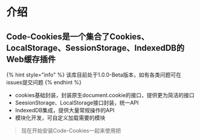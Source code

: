 # 介绍

## Code-Cookies是一个集合了Cookies、LocalStorage、SessionStorage、IndexedDB的Web缓存插件

{% hint style="info" %}
该库目前处于1.0.0-Beta版本，如有各类问题可在issues提交问题
{% endhint %}

* cookies基础封装，封装原生document.cookie的接口，提供更为简洁的接口
* SeesionStorage、LocalStorage接口封装，统一API
* IndexedDB集成，提供大量常规操作的API
* 模块化开发，可自定义加载需要的模块

> 现在开始安装Code-Cookies一起来使用把

